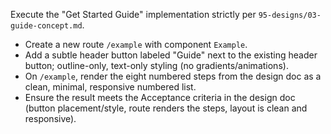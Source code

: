 Execute the "Get Started Guide" implementation strictly per `95-designs/03-guide-concept.md`.

- Create a new route `/example` with component `Example`.
- Add a subtle header button labeled "Guide" next to the existing header button; outline-only, text-only styling (no gradients/animations).
- On `/example`, render the eight numbered steps from the design doc as a clean, minimal, responsive numbered list.
- Ensure the result meets the Acceptance criteria in the design doc (button placement/style, route renders the steps, layout is clean and responsive).
